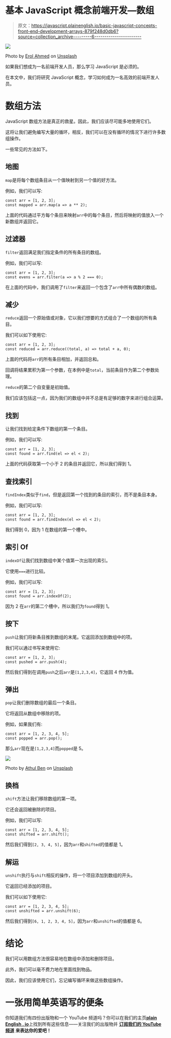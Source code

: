 # 基本 JavaScript 概念前端开发—数组

> 原文：<https://javascript.plainenglish.io/basic-javascript-concepts-front-end-development-arrays-879f248d0db6?source=collection_archive---------6----------------------->

![](img/e6b336080dd3f97028a8e5a34e941315.png)

Photo by [Erol Ahmed](https://unsplash.com/@erol?utm_source=medium&utm_medium=referral) on [Unsplash](https://unsplash.com?utm_source=medium&utm_medium=referral)

如果我们想成为一名前端开发人员，那么学习 JavaScript 是必须的。

在本文中，我们将研究 JavaScript 概念，学习如何成为一名高效的前端开发人员。

# 数组方法

JavaScript 数组方法是真正的救星。因此，我们应该尽可能多地使用它们。

这将让我们避免编写大量的循环，相反，我们可以在没有循环的情况下进行许多数组操作。

一些常见的方法如下。

## 地图

`map`是将每个数组条目从一个值映射到另一个值的好方法。

例如，我们可以写:

```
const arr = [1, 2, 3];
const mapped = arr.map(a => a ** 2);
```

上面的代码通过平方每个条目来映射`arr`中的每个条目，然后将映射的值放入一个新数组并返回它。

## **过滤器**

`filter`返回满足我们指定条件的所有条目的数组。

例如，我们可以写:

```
const arr = [1, 2, 3];
const evens = arr.filter(a => a % 2 === 0);
```

在上面的代码中，我们调用了`filter`来返回一个包含了`arr`中所有偶数的数组。

## **减少**

`reduce`返回一个原始值或对象，它以我们想要的方式组合了一个数组的所有条目。

我们可以如下使用它:

```
const arr = [1, 2, 3];
const reduced = arr.reduce((total, a) => total + a, 0);
```

上面的代码将`arr`的所有条目相加，并返回总和。

回调将结果累积为第一个参数，在本例中是`total`，当前条目作为第二个参数处理。

`reduce`的第二个自变量是初始值。

我们应该包括这一点，因为我们的数组中并不总是有足够的数字来进行组合运算。

## **找到**

让我们找到给定条件下数组的第一个条目。

例如，我们可以写:

```
const arr = [1, 2, 3];
const found = arr.find(el => el < 2);
```

上面的代码获取第一个小于 2 的条目并返回它，所以我们得到 1。

## **查找索引**

`findIndex`类似于`find`，但是返回第一个找到的条目的索引，而不是条目本身。

例如，我们可以写:

```
const arr = [1, 2, 3];
const found = arr.findIndex(el => el < 2);
```

我们得到 0，因为 1 在数组的第一个槽中。

## **索引 Of**

`indexOf`让我们找到数组中某个值第一次出现的索引。

它使用`===`进行比较。

例如，我们可以写:

```
const arr = [1, 2, 3];
const found = arr.indexOf(2);
```

因为 2 在`arr`的第二个槽中，所以我们为`found`得到 1。

## **按下**

`push`让我们将新条目推到数组的末尾。它返回添加到数组中的项。

我们可以通过书写来使用它:

```
const arr = [1, 2, 3];
const pushed = arr.push(4);
```

然后我们得到在调用`push`之后`arr`是`[1,2,3,4]`，它返回 4 作为值。

## **弹出**

`pop`让我们删除数组的最后一个条目。

它将返回从数组中移除的项。

例如，如果我们有:

```
const arr = [1, 2, 3, 4, 5];
const popped = arr.pop();
```

那么`arr`现在是`[1,2,3,4]`而`popped`是 5。

![](img/ff48092edac345566c872e5dfd6dafc2.png)

Photo by [Athul Ben](https://unsplash.com/@gudguyben?utm_source=medium&utm_medium=referral) on [Unsplash](https://unsplash.com?utm_source=medium&utm_medium=referral)

## **换档**

`shift`方法让我们移除数组的第一项。

它还会返回被删除的项目。

例如，我们可以写:

```
const arr = [1, 2, 3, 4, 5];
const shifted = arr.shift();
```

然后我们得到`[2, 3, 4, 5]`，因为`arr`和`shifted`的值都是 1。

## **解运**

`unshift`执行与`shift`相反的操作，将一个项目添加到数组的开头。

它返回已经添加的项目。

我们可以如下使用它:

```
const arr = [1, 2, 3, 4, 5];
const unshifted = arr.unshift(6);
```

然后我们得到`[6, 1, 2, 3, 4, 5]`，因为`arr`和`unshifted`的值都是 6。

# 结论

我们可以用数组方法很容易地在数组中添加和删除项目。

此外，我们可以毫不费力地在里面找到物品。

因此，我们应该使用它们，忘记编写循环来做这些数组操作。

# **一张用简单英语写的便条**

你知道我们有四份出版物和一个 YouTube 频道吗？你可以在我们的主页[**plain English . io**](https://plainenglish.io/)上找到所有这些信息——关注我们的出版物并 [**订阅我们的 YouTube 频道**](https://www.youtube.com/channel/UCtipWUghju290NWcn8jhyAw) **来表达你的爱吧！**